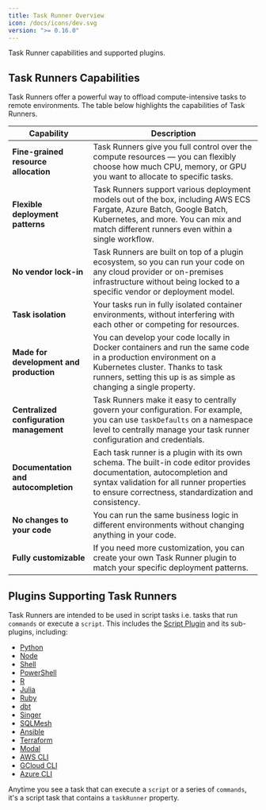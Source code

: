 ```yaml
---
title: Task Runner Overview
icon: /docs/icons/dev.svg
version: ">= 0.16.0"
---
```


Task Runner capabilities and supported plugins.

## Task Runners Capabilities

Task Runners offer a powerful way to offload compute-intensive tasks to remote environments. The table below highlights the capabilities of Task Runners.

| Capability                               | Description                                                                                                                                                                                                               |
|------------------------------------------|---------------------------------------------------------------------------------------------------------------------------------------------------------------------------------------------------------------------------|
| **Fine-grained resource allocation**     | Task Runners give you full control over the compute resources — you can flexibly choose how much CPU, memory, or GPU you want to allocate to specific tasks.                                                              |
| **Flexible deployment patterns**         | Task Runners support various deployment models out of the box, including AWS ECS Fargate, Azure Batch, Google Batch, Kubernetes, and more. You can mix and match different runners even within a single workflow.         |
| **No vendor lock-in**                    | Task Runners are built on top of a plugin ecosystem, so you can run your code on any cloud provider or on-premises infrastructure without being locked to a specific vendor or deployment model.                          |
| **Task isolation**                       | Your tasks run in fully isolated container environments, without interfering with each other or competing for resources.                                                                                                  |
| **Made for development and production**  | You can develop your code locally in Docker containers and run the same code in a production environment on a Kubernetes cluster. Thanks to task runners, setting this up is as simple as changing a single property.     |
| **Centralized configuration management** | Task Runners make it easy to centrally govern your configuration. For example, you can use `taskDefaults` on a namespace level to centrally manage your task runner configuration and credentials.                        |
| **Documentation and autocompletion**     | Each task runner is a plugin with its own schema. The built-in code editor provides documentation, autocompletion and syntax validation for all runner properties to ensure correctness, standardization and consistency. |
| **No changes to your code**              | You can run the same business logic in different environments without changing anything in your code.                                                                                                                     |
| **Fully customizable**                   | If you need more customization, you can create your own Task Runner plugin to match your specific deployment patterns.                                                                                                    |

## Plugins Supporting Task Runners
Task Runners are intended to be used in script tasks i.e. tasks that run `commands` or execute a `script`. This includes the [Script Plugin](https://github.com/kestra-io/plugin-scripts) and its sub-plugins, including:
- [Python](/plugins/plugin-script-python)
- [Node](/plugins/plugin-script-node)
- [Shell](/plugins/plugin-script-shell)
- [PowerShell](/plugins/plugin-script-powershell)
- [R](/plugins/plugin-script-r)
- [Julia](/plugins/plugin-script-julia)
- [Ruby](/plugins/plugin-script-ruby)
- [dbt](/plugins/plugin-dbt)
- [Singer](/plugins/plugin-singer)
- [SQLMesh](/plugins/plugin-sqlmesh)
- [Ansible](/plugins/plugin-ansible)
- [Terraform](/plugins/plugin-terraform)
- [Modal](/plugins/plugin-modal)
- [AWS CLI](/plugins/plugin-aws/tasks/cli/io.kestra.plugin.aws.cli.awscli)
- [GCloud CLI](/plugins/plugin-gcp/tasks/cli/io.kestra.plugin.gcp.cli.gcloudcli)
- [Azure CLI](/plugins/plugin-azure/tasks/cli/io.kestra.plugin.azure.cli.azcli)

Anytime you see a task that can execute a `script` or a series of `commands`, it's a script task that contains a `taskRunner` property.


